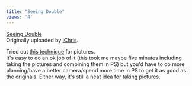 ```yaml
---
title: "Seeing Double"
views: '4'
---
```

<p><a href="https://www.flickr.com/photos/lemon/3457349/" title="photo sharing"><img src="https://photos2.flickr.com/3457349_f5509ae677_m.jpg" alt="" /></a><br />
<a href="https://www.flickr.com/photos/lemon/3457349/">Seeing Double</a><br />
Originally uploaded by <a href="https://www.flickr.com/people/lemon/">iChris</a>.</p>
<p>Tried out <a href="https://www.mennoboy.com/chris/archives/2005/01/very_cool_set_o.html">this technique</a> for pictures.<br />
It's easy to do an ok job of it (this took me maybe five minutes including taking the pictures and combining them in PS) but you'd have to do more planning/have a better camera/spend more time in PS to get it as good as the originals.  Either way, it's still a neat idea for taking pictures.</p>

